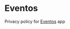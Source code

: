 # Eventos
Privacy policy for [Eventos](https://play.google.com/store/apps/details?id=iuliiaponomareva.eventos) app
